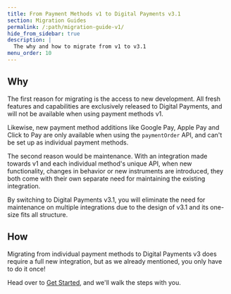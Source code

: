 ```yaml
---
title: From Payment Methods v1 to Digital Payments v3.1
section: Migration Guides
permalink: /:path/migration-guide-v1/
hide_from_sidebar: true
description: |
  The why and how to migrate from v1 to v3.1
menu_order: 10
---
```


## Why

The first reason for migrating is the access to new development. All fresh
features and capabilities are exclusively released to Digital Payments, and will
not be available when using payment methods v1.

Likewise, new payment method additions like Google Pay, Apple Pay and Click to
Pay are only available when using the `paymentOrder` API, and can't be set up as
individual payment methods.

The second reason would be maintenance. With an integration made towards v1 and
each individual method's unique API, when new functionality, changes in behavior
or new instruments are introduced, they both come with their own separate need
for maintaining the existing integration.

By switching to Digital Payments v3.1, you will eliminate the need for
maintenance on multiple integrations due to the design of v3.1 and its one-size
fits all structure.

## How

Migrating from individual payment methods to Digital Payments v3 does require a
full new integration, but as we already mentioned, you only have to do it once!

Head over to [Get Started][get-started], and we'll walk the steps with you.

[get-started]: /checkout-v3/get-started/
